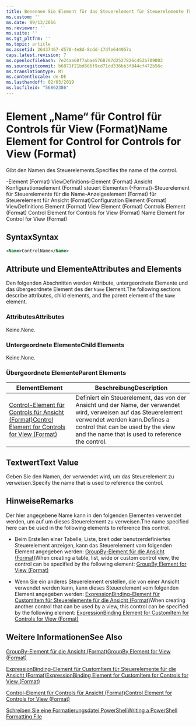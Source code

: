 ```yaml
---
title: Benennen Sie Element für das Steuerelement für Steuerelemente für die Ansicht (Format) | Microsoft-Dokumentation
ms.custom: ''
ms.date: 09/13/2016
ms.reviewer: ''
ms.suite: ''
ms.tgt_pltfrm: ''
ms.topic: article
ms.assetid: 26437467-d578-4e8d-8cdd-17dfe644957a
caps.latest.revision: 7
ms.openlocfilehash: 7e24aa60f7abae5768707d2527826c452b709002
ms.sourcegitcommit: b6871f21bd666f9cd71dd336bb3f844cf472b56c
ms.translationtype: MT
ms.contentlocale: de-DE
ms.lasthandoff: 02/03/2019
ms.locfileid: "56862386"
---
```

# <a name="name-element-for-control-for-controls-for-view-format"></a><span data-ttu-id="abcc1-102">Element „Name“ für Control für Controls für View (Format)</span><span class="sxs-lookup"><span data-stu-id="abcc1-102">Name Element for Control for Controls for View (Format)</span></span>

<span data-ttu-id="abcc1-103">Gibt den Namen des Steuerelements.</span><span class="sxs-lookup"><span data-stu-id="abcc1-103">Specifies the name of the control.</span></span>

<span data-ttu-id="abcc1-104">-Element (Format) ViewDefinitions-Element (Format) Ansicht Konfigurationselement (Format) steuert Elementen (-Format)-Steuerelement für Steuerelemente für die Name-Anzeigeelement (Format) für Steuerelement für Ansicht (Format)</span><span class="sxs-lookup"><span data-stu-id="abcc1-104">Configuration Element (Format) ViewDefinitions Element (Format) View Element (Format) Controls Element (Format) Control Element for Controls for View (Format) Name Element for Control for View (Format)</span></span>

## <a name="syntax"></a><span data-ttu-id="abcc1-105">Syntax</span><span class="sxs-lookup"><span data-stu-id="abcc1-105">Syntax</span></span>

```xml
<Name>ControlName</Name>
```

## <a name="attributes-and-elements"></a><span data-ttu-id="abcc1-106">Attribute und Elemente</span><span class="sxs-lookup"><span data-stu-id="abcc1-106">Attributes and Elements</span></span>

<span data-ttu-id="abcc1-107">Den folgenden Abschnitten werden Attribute, untergeordnete Elemente und das übergeordnete Element des der `Name` Element.</span><span class="sxs-lookup"><span data-stu-id="abcc1-107">The following sections describe attributes, child elements, and the parent element of the `Name` element.</span></span>

### <a name="attributes"></a><span data-ttu-id="abcc1-108">Attributes</span><span class="sxs-lookup"><span data-stu-id="abcc1-108">Attributes</span></span>

<span data-ttu-id="abcc1-109">Keine.</span><span class="sxs-lookup"><span data-stu-id="abcc1-109">None.</span></span>

### <a name="child-elements"></a><span data-ttu-id="abcc1-110">Untergeordnete Elemente</span><span class="sxs-lookup"><span data-stu-id="abcc1-110">Child Elements</span></span>

<span data-ttu-id="abcc1-111">Keine.</span><span class="sxs-lookup"><span data-stu-id="abcc1-111">None.</span></span>

### <a name="parent-elements"></a><span data-ttu-id="abcc1-112">Übergeordnete Elemente</span><span class="sxs-lookup"><span data-stu-id="abcc1-112">Parent Elements</span></span>

|<span data-ttu-id="abcc1-113">Element</span><span class="sxs-lookup"><span data-stu-id="abcc1-113">Element</span></span>|<span data-ttu-id="abcc1-114">Beschreibung</span><span class="sxs-lookup"><span data-stu-id="abcc1-114">Description</span></span>|
|-------------|-----------------|
|[<span data-ttu-id="abcc1-115">Control-Element für Controls für Ansicht (Format)</span><span class="sxs-lookup"><span data-stu-id="abcc1-115">Control Element for Controls for View (Format)</span></span>](./control-element-for-controls-for-view-format.md)|<span data-ttu-id="abcc1-116">Definiert ein Steuerelement, das von der Ansicht und der Name, der verwendet wird, verweisen auf das Steuerelement verwendet werden kann.</span><span class="sxs-lookup"><span data-stu-id="abcc1-116">Defines a control that can be used by the view and the name that is used to reference the control.</span></span>|

## <a name="text-value"></a><span data-ttu-id="abcc1-117">Textwert</span><span class="sxs-lookup"><span data-stu-id="abcc1-117">Text Value</span></span>

<span data-ttu-id="abcc1-118">Geben Sie den Namen, der verwendet wird, um das Steuerelement zu verweisen.</span><span class="sxs-lookup"><span data-stu-id="abcc1-118">Specify the name that is used to reference the control.</span></span>

## <a name="remarks"></a><span data-ttu-id="abcc1-119">Hinweise</span><span class="sxs-lookup"><span data-stu-id="abcc1-119">Remarks</span></span>

<span data-ttu-id="abcc1-120">Der hier angegebene Name kann in den folgenden Elementen verwendet werden, um auf um dieses Steuerelement zu verweisen.</span><span class="sxs-lookup"><span data-stu-id="abcc1-120">The name specified here can be used in the following elements to reference this control.</span></span>

- <span data-ttu-id="abcc1-121">Beim Erstellen einer Tabelle, Liste, breit oder benutzerdefiniertes Steuerelement anzeigen, kann das Steuerelement vom folgenden Element angegeben werden: [GroupBy-Element für die Ansicht (Format)](./groupby-element-for-view-format.md)</span><span class="sxs-lookup"><span data-stu-id="abcc1-121">When creating a table, list, wide or custom control view, the control can be specified by the following element: [GroupBy Element for View (Format)](./groupby-element-for-view-format.md)</span></span>

- <span data-ttu-id="abcc1-122">Wenn Sie ein anderes Steuerelement erstellen, die von einer Ansicht verwendet werden kann, kann dieses Steuerelement vom folgenden Element angegeben werden: [ExpressionBinding-Element für CustomItem für Steuerelemente für die Ansicht (Format)](./expressionbinding-element-for-customitem-for-controls-for-view-format.md)</span><span class="sxs-lookup"><span data-stu-id="abcc1-122">When creating another control that can be used by a view, this control can be specified by the following element: [ExpressionBinding Element for CustomItem for Controls for View (Format)](./expressionbinding-element-for-customitem-for-controls-for-view-format.md)</span></span>

## <a name="see-also"></a><span data-ttu-id="abcc1-123">Weitere Informationen</span><span class="sxs-lookup"><span data-stu-id="abcc1-123">See Also</span></span>

[<span data-ttu-id="abcc1-124">GroupBy-Element für die Ansicht (Format)</span><span class="sxs-lookup"><span data-stu-id="abcc1-124">GroupBy Element for View (Format)</span></span>](./groupby-element-for-view-format.md)

[<span data-ttu-id="abcc1-125">ExpressionBinding-Element für CustomItem für Steuerelemente für die Ansicht (Format)</span><span class="sxs-lookup"><span data-stu-id="abcc1-125">ExpressionBinding Element for CustomItem for Controls for View (Format)</span></span>](./expressionbinding-element-for-customitem-for-controls-for-view-format.md)

[<span data-ttu-id="abcc1-126">Control-Element für Controls für Ansicht (Format)</span><span class="sxs-lookup"><span data-stu-id="abcc1-126">Control Element for Controls for View (Format)</span></span>](./control-element-for-controls-for-view-format.md)

[<span data-ttu-id="abcc1-127">Schreiben Sie eine Formatierungsdatei PowerShell</span><span class="sxs-lookup"><span data-stu-id="abcc1-127">Writing a PowerShell Formatting File</span></span>](./writing-a-powershell-formatting-file.md)
